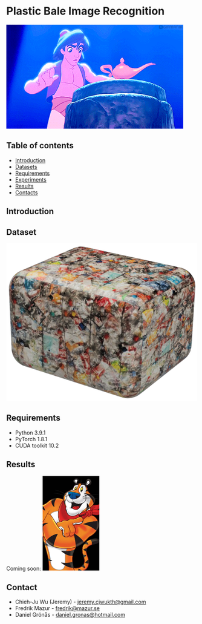 # Plastic Bale Image Recognition
![gif](https://github.com/JeremyKTH/Plastic-Bale-Image-Recognition/blob/main/Aladdin.gif)

## Table of contents

<!--ts-->
   * [Introduction](#Introduction)
   * [Datasets](#Datasets)
   * [Requirements](#Requirements)
   * [Experiments](#Experiments)
   * [Results](#Results)
   * [Contacts](#Contacts)
<!--te-->


## Introduction

## Dataset
![plasticbale](https://github.com/JeremyKTH/Plastic-Bale-Image-Recognition/blob/main/Images/plasticbale.png)
## Requirements
- Python  3.9.1
- PyTorch 1.8.1
- CUDA toolkit 10.2


## Results
Coming soon:
<img src = "https://github.com/JeremyKTH/Plastic-Bale-Image-Recognition/blob/main/tony.jpg" width="150" height="250">

<!-- CONTACT -->
## Contact
- Chieh-Ju Wu (Jeremy) - jeremy.cjwukth@gmail.com
- Fredrik Mazur - fredrik@mazur.se
- Daniel Grönås - daniel.gronas@hotmail.com
